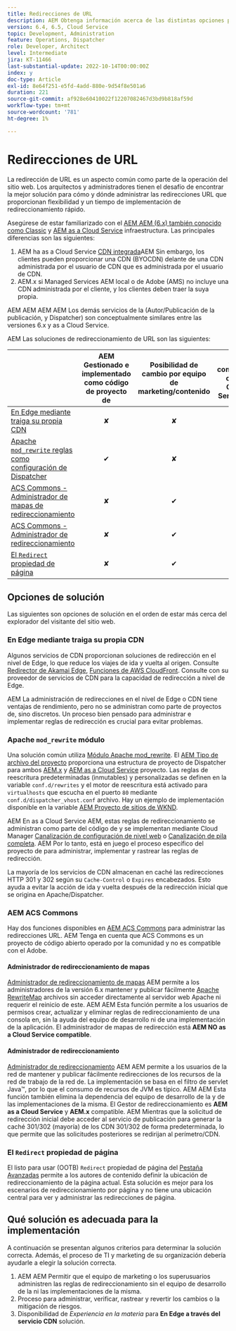 ```yaml
---
title: Redirecciones de URL
description: AEM Obtenga información acerca de las distintas opciones para realizar redirecciones de URL en la dirección de correo electrónico de.
version: 6.4, 6.5, Cloud Service
topic: Development, Administration
feature: Operations, Dispatcher
role: Developer, Architect
level: Intermediate
jira: KT-11466
last-substantial-update: 2022-10-14T00:00:00Z
index: y
doc-type: Article
exl-id: 8e64f251-e5fd-4add-880e-9d54f8e501a6
duration: 221
source-git-commit: af928e60410022f12207082467d3bd9b818af59d
workflow-type: tm+mt
source-wordcount: '781'
ht-degree: 1%

---
```


# Redirecciones de URL

La redirección de URL es un aspecto común como parte de la operación del sitio web. Los arquitectos y administradores tienen el desafío de encontrar la mejor solución para cómo y dónde administrar las redirecciones URL que proporcionan flexibilidad y un tiempo de implementación de redireccionamiento rápido.

Asegúrese de estar familiarizado con el [AEM AEM (6.x) también conocido como Classic](https://experienceleague.adobe.com/docs/experience-manager-learn/dispatcher-tutorial/chapter-2.html#the-%E2%80%9Clegacy%E2%80%9D-setup) y [AEM as a Cloud Service](https://experienceleague.adobe.com/docs/experience-manager-cloud-service/content/overview/architecture.html#runtime-architecture) infraestructura. Las principales diferencias son las siguientes:

1. AEM ha as a Cloud Service [CDN integrada](https://experienceleague.adobe.com/docs/experience-manager-cloud-service/content/implementing/content-delivery/cdn.html?lang=es)AEM Sin embargo, los clientes pueden proporcionar una CDN (BYOCDN) delante de una CDN administrada por el usuario de CDN que es administrada por el usuario de CDN.
1. AEM.x si Managed Services AEM local o de Adobe (AMS) no incluye una CDN administrada por el cliente, y los clientes deben traer la suya propia.

AEM AEM AEM AEM Los demás servicios de la (Autor/Publicación de la publicación, y Dispatcher) son conceptualmente similares entre las versiones 6.x y as a Cloud Service.

AEM Las soluciones de redireccionamiento de URL son las siguientes:

|                                                   | AEM Gestionado e implementado como código de proyecto de | Posibilidad de cambio por equipo de marketing/contenido | AEM compatible con el Cloud Service de | Dónde se produce la ejecución de redirección |
|---------------------------------------------------|:-----------------------:|:---------------------:|:---------------------:| :---------------------:|
| [En Edge mediante traiga su propia CDN](#at-edge-via-bring-your-own-cdn) | ✘ | ✘ | ✔ | Edge/CDN |
| [Apache `mod_rewrite` reglas como configuración de Dispatcher](#apache-mod_rewrite-module) | ✔ | ✘ | ✔ | Dispatcher |
| [ACS Commons - Administrador de mapas de redireccionamiento](#redirect-map-manager) | ✘ | ✔ | ✘ | Dispatcher |
| [ACS Commons - Administrador de redireccionamiento](#redirect-manager) | ✘ | ✔ | ✔ | AEM |
| [El `Redirect` propiedad de página](#the-redirect-page-property) | ✘ | ✔ | ✔ | AEM |


## Opciones de solución

Las siguientes son opciones de solución en el orden de estar más cerca del explorador del visitante del sitio web.

### En Edge mediante traiga su propia CDN

Algunos servicios de CDN proporcionan soluciones de redirección en el nivel de Edge, lo que reduce los viajes de ida y vuelta al origen. Consulte [Redirector de Akamai Edge](https://techdocs.akamai.com/cloudlets/docs/what-edge-redirector), [Funciones de AWS CloudFront](https://docs.aws.amazon.com/AmazonCloudFront/latest/DeveloperGuide/cloudfront-functions.html). Consulte con su proveedor de servicios de CDN para la capacidad de redirección a nivel de Edge.

AEM La administración de redirecciones en el nivel de Edge o CDN tiene ventajas de rendimiento, pero no se administran como parte de proyectos de, sino discretos. Un proceso bien pensado para administrar e implementar reglas de redirección es crucial para evitar problemas.


### Apache `mod_rewrite` módulo

Una solución común utiliza [Módulo Apache mod_rewrite](https://httpd.apache.org/docs/current/mod/mod_rewrite.html). El [AEM Tipo de archivo del proyecto](https://github.com/adobe/aem-project-archetype) proporciona una estructura de proyecto de Dispatcher para ambos [AEM.x](https://github.com/adobe/aem-project-archetype/tree/develop/src/main/archetype/dispatcher.ams#file-structure) y [AEM as a Cloud Service](https://github.com/adobe/aem-project-archetype/tree/develop/src/main/archetype/dispatcher.cloud#file-structure) proyecto. Las reglas de reescritura predeterminadas (inmutables) y personalizadas se definen en la variable `conf.d/rewrites` y el motor de reescritura está activado para `virtualhosts` que escucha en el puerto `80` mediante `conf.d/dispatcher_vhost.conf` archivo. Hay un ejemplo de implementación disponible en la variable [AEM Proyecto de sitios de WKND](https://github.com/adobe/aem-guides-wknd/tree/main/dispatcher/src/conf.d/rewrites).

AEM En as a Cloud Service AEM, estas reglas de redireccionamiento se administran como parte del código de y se implementan mediante Cloud Manager [Canalización de configuración de nivel web](https://experienceleague.adobe.com/docs/experience-manager-cloud-service/content/implementing/using-cloud-manager/cicd-pipelines/introduction-ci-cd-pipelines.html#web-tier-config-pipelines) o [Canalización de pila completa](https://experienceleague.adobe.com/docs/experience-manager-cloud-service/content/implementing/using-cloud-manager/cicd-pipelines/introduction-ci-cd-pipelines.html#full-stack-pipeline). AEM Por lo tanto, está en juego el proceso específico del proyecto de para administrar, implementar y rastrear las reglas de redirección.

La mayoría de los servicios de CDN almacenan en caché las redirecciones HTTP 301 y 302 según su `Cache-Control` o `Expires` encabezados. Esto ayuda a evitar la acción de ida y vuelta después de la redirección inicial que se origina en Apache/Dispatcher.


### AEM ACS Commons

Hay dos funciones disponibles en [AEM ACS Commons](https://adobe-consulting-services.github.io/acs-aem-commons/) para administrar las redirecciones URL. AEM Tenga en cuenta que ACS Commons es un proyecto de código abierto operado por la comunidad y no es compatible con el Adobe.

#### Administrador de redireccionamiento de mapas

[Administrador de redireccionamiento de mapas](https://adobe-consulting-services.github.io/acs-aem-commons/features/redirect-map-manager/index.html) AEM permite a los administradores de la versión 6.x mantener y publicar fácilmente [Apache RewriteMap](https://httpd.apache.org/docs/2.4/rewrite/rewritemap.html) archivos sin acceder directamente al servidor web Apache ni requerir el reinicio de este. AEM AEM Esta función permite a los usuarios de permisos crear, actualizar y eliminar reglas de redireccionamiento de una consola en, sin la ayuda del equipo de desarrollo ni de una implementación de la aplicación. El administrador de mapas de redirección está **AEM NO as a Cloud Service compatible**.

#### Administrador de redireccionamiento

[Administrador de redireccionamiento](https://adobe-consulting-services.github.io/acs-aem-commons/features/redirect-manager/index.html) AEM AEM permite a los usuarios de la red de mantener y publicar fácilmente redirecciones de los recursos de la red de trabajo de la red de. La implementación se basa en el filtro de servlet Java™, por lo que el consumo de recursos de JVM es típico. AEM AEM Esta función también elimina la dependencia del equipo de desarrollo de la y de las implementaciones de la misma. El Gestor de redireccionamiento es **AEM as a Cloud Service** y **AEM.x** compatible. AEM Mientras que la solicitud de redirección inicial debe acceder al servicio de publicación para generar la caché 301/302 (mayoría) de los CDN 301/302 de forma predeterminada, lo que permite que las solicitudes posteriores se redirijan al perímetro/CDN.

### El `Redirect` propiedad de página

El listo para usar (OOTB) `Redirect` propiedad de página del [Pestaña Avanzadas](https://experienceleague.adobe.com/docs/experience-manager-cloud-service/content/sites/authoring/fundamentals/page-properties.html#advanced) permite a los autores de contenido definir la ubicación de redireccionamiento de la página actual. Esta solución es mejor para los escenarios de redireccionamiento por página y no tiene una ubicación central para ver y administrar las redirecciones de página.

## Qué solución es adecuada para la implementación

A continuación se presentan algunos criterios para determinar la solución correcta. Además, el proceso de TI y marketing de su organización debería ayudarle a elegir la solución correcta.

1. AEM AEM Permitir que el equipo de marketing o los superusuarios administren las reglas de redireccionamiento sin el equipo de desarrollo de la ni las implementaciones de la misma.
1. Proceso para administrar, verificar, rastrear y revertir los cambios o la mitigación de riesgos.
1. Disponibilidad de _Experiencia en la materia_ para **En Edge a través del servicio CDN** solución.
